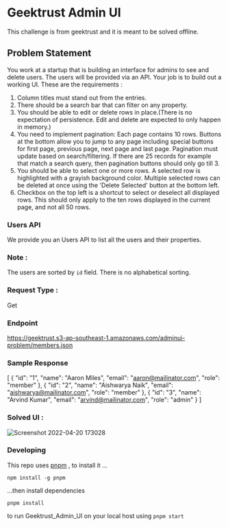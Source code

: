 # Geektrust Admin UI

This challenge is from geektrust and it is meant to be solved offline.

## Problem Statement
You work at a startup that is building an interface for admins to see and delete users. The users will be provided via an API. Your job is to build out a working UI.
These are the requirements :

1. Column titles must stand out from the entries.
2. There should be a search bar that can filter on any property.
3. You should be able to edit or delete rows in place.(There is no expectation of persistence. Edit and delete are expected to only happen in memory.)
4. You need to implement pagination: Each page contains 10 rows. Buttons at the bottom allow you to jump to any page including special buttons for first page, previous page, next page and last page. Pagination must update based on search/filtering. If there are 25 records for example that match a search query, then pagination buttons should only go till 3.
5. You should be able to select one or more rows. A selected row is highlighted with a grayish background color. Multiple selected rows can be deleted at once using the 'Delete Selected' button at the bottom left.
6. Checkbox on the top left is a shortcut to select or deselect all displayed rows. This should only apply to the ten rows displayed in the current page, and not all 50 rows.

### Users API
We provide you an Users API to list all the users and their properties.
### Note :
The users are sorted by `id` field. There is no alphabetical sorting.
### Request Type :
Get
### Endpoint
https://geektrust.s3-ap-southeast-1.amazonaws.com/adminui-problem/members.json
### Sample Response
[
  {
    "id": "1",
    "name": "Aaron Miles",
    "email": "aaron@mailinator.com",
    "role": "member"
  },
  {
    "id": "2",
    "name": "Aishwarya Naik",
    "email": "aishwarya@mailinator.com",
    "role": "member"
  },
  {
    "id": "3",
    "name": "Arvind Kumar",
    "email": "arvind@mailinator.com",
    "role": "admin"
  }
]

### Solved UI :
![Screenshot 2022-04-20 173028](https://user-images.githubusercontent.com/43642227/164227116-0b63c2a4-048c-4c3f-9347-3d22b6d2b012.png)

### Developing
This repo uses [pnpm](https://pnpm.io/) , to install it ...
```
npm install -g pnpm 
```
...then install dependencies
```
pnpm install
```
to run Geektrust_Admin_UI on your local host using `pnpm start`

